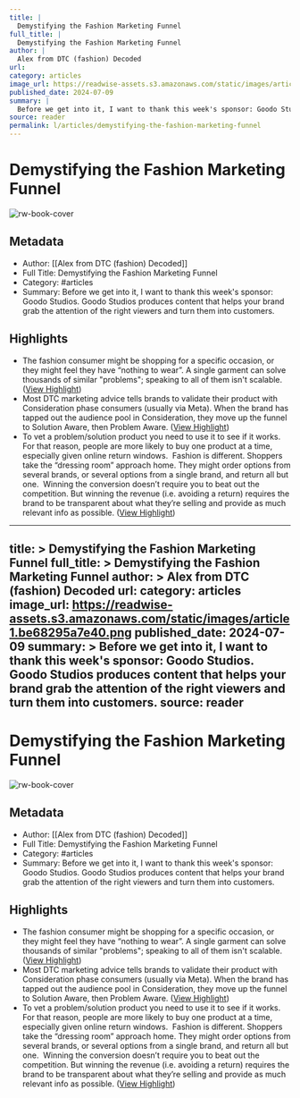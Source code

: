 ```yaml
---
title: |
  Demystifying the Fashion Marketing Funnel
full_title: |
  Demystifying the Fashion Marketing Funnel
author: |
  Alex from DTC (fashion) Decoded
url: 
category: articles
image_url: https://readwise-assets.s3.amazonaws.com/static/images/article1.be68295a7e40.png
published_date: 2024-07-09
summary: |
  Before we get into it, I want to thank this week's sponsor: Goodo Studios. Goodo Studios produces content that helps your brand grab the attention of the right viewers and turn them into customers.
source: reader
permalink: l/articles/demystifying-the-fashion-marketing-funnel
---
```

# Demystifying the Fashion Marketing Funnel

![rw-book-cover](https://readwise-assets.s3.amazonaws.com/static/images/article1.be68295a7e40.png)

## Metadata
- Author: [[Alex from DTC (fashion) Decoded]]
- Full Title: Demystifying the Fashion Marketing Funnel
- Category: #articles
- Summary: Before we get into it, I want to thank this week's sponsor: Goodo Studios. Goodo Studios produces content that helps your brand grab the attention of the right viewers and turn them into customers.

## Highlights
- The fashion consumer might be shopping for a specific occasion, or they might feel they have “nothing to wear”. A single garment can solve thousands of similar "problems"; speaking to all of them isn't scalable. ([View Highlight](https://read.readwise.io/read/01j2dyy9qh3rhn64stxawwd4jh))
- Most DTC marketing advice tells brands to validate their product with Consideration phase consumers (usually via Meta). When the brand has tapped out the audience pool in Consideration, they move up the funnel to Solution Aware, then Problem Aware. ([View Highlight](https://read.readwise.io/read/01j2dyyvf0zqj9kp5rj76fg9nz))
- To vet a problem/solution product you need to use it to see if it works. For that reason, people are more likely to buy one product at a time, especially given online return windows.
  ​
  Fashion is different. Shoppers take the “dressing room” approach home. They might order options from several brands, or several options from a single brand, and return all but one.
  ​
  Winning the conversion doesn’t require you to beat out the competition. But winning the revenue (i.e. avoiding a return) requires the brand to be transparent about what they’re selling and provide as much relevant info as possible. ([View Highlight](https://read.readwise.io/read/01j2dz2bj20qnm1ksea6kc3jge))


---
title: >
  Demystifying the Fashion Marketing Funnel
full_title: >
  Demystifying the Fashion Marketing Funnel
author: >
  Alex from DTC (fashion) Decoded
url: 
category: articles
image_url: https://readwise-assets.s3.amazonaws.com/static/images/article1.be68295a7e40.png
published_date: 2024-07-09
summary: >
  Before we get into it, I want to thank this week's sponsor: Goodo Studios. Goodo Studios produces content that helps your brand grab the attention of the right viewers and turn them into customers.
source: reader
---
# Demystifying the Fashion Marketing Funnel

![rw-book-cover](https://readwise-assets.s3.amazonaws.com/static/images/article1.be68295a7e40.png)

## Metadata
- Author: [[Alex from DTC (fashion) Decoded]]
- Full Title: Demystifying the Fashion Marketing Funnel
- Category: #articles
- Summary: Before we get into it, I want to thank this week's sponsor: Goodo Studios. Goodo Studios produces content that helps your brand grab the attention of the right viewers and turn them into customers.

## Highlights
- The fashion consumer might be shopping for a specific occasion, or they might feel they have “nothing to wear”. A single garment can solve thousands of similar "problems"; speaking to all of them isn't scalable. ([View Highlight](https://read.readwise.io/read/01j2dyy9qh3rhn64stxawwd4jh))
- Most DTC marketing advice tells brands to validate their product with Consideration phase consumers (usually via Meta). When the brand has tapped out the audience pool in Consideration, they move up the funnel to Solution Aware, then Problem Aware. ([View Highlight](https://read.readwise.io/read/01j2dyyvf0zqj9kp5rj76fg9nz))
- To vet a problem/solution product you need to use it to see if it works. For that reason, people are more likely to buy one product at a time, especially given online return windows.
  ​
  Fashion is different. Shoppers take the “dressing room” approach home. They might order options from several brands, or several options from a single brand, and return all but one.
  ​
  Winning the conversion doesn’t require you to beat out the competition. But winning the revenue (i.e. avoiding a return) requires the brand to be transparent about what they’re selling and provide as much relevant info as possible. ([View Highlight](https://read.readwise.io/read/01j2dz2bj20qnm1ksea6kc3jge))


